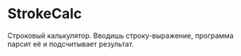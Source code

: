 # StrokeCalc
Строковый калькулятор. Вводишь строку-выражение, программа парсит её и подсчитывает результат.

